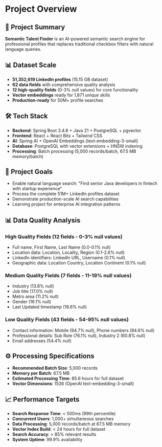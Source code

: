 # Project Overview

## 🎯 Project Summary

**Semantic Talent Finder** is an AI-powered semantic search engine for professional profiles that replaces traditional checkbox filters with natural language queries.

## 📊 Dataset Scale

- **51,352,619 LinkedIn profiles** (15.15 GB dataset)
- **62 data fields** with comprehensive quality analysis
- **12 high-quality fields** (0-3% null values) for core functionality
- **Vector embeddings** ready for 1,871 unique skills
- **Production-ready** for 50M+ profile searches

## 🛠️ Tech Stack

- **Backend**: Spring Boot 3.4.8 + Java 21 + PostgreSQL + pgvector
- **Frontend**: React + React Bits + Tailwind CSS
- **AI**: Spring AI + OpenAI Embeddings (text-embedding-3-small)
- **Database**: PostgreSQL with vector extensions + HNSW indexing
- **Processing**: Batch processing (5,000 records/batch, 67.5 MB memory/batch)

## 🎯 Project Goals

- Enable natural language search: "Find senior Java developers in fintech with startup experience"
- Process the complete 51M+ LinkedIn profiles dataset
- Demonstrate production-scale AI search capabilities
- Learning project for enterprise AI integration patterns

## 📊 Data Quality Analysis

### High Quality Fields (12 fields - 0-3% null values)
- Full name, First Name, Last Name (0.0-0.1% null)
- Location data: Location, Locality, Region (0.1-2.6% null)
- LinkedIn identifiers: LinkedIn URL, Username (0.1% null)
- Geographic data: Location Country, Location Continent (0.1% null)

### Medium Quality Fields (7 fields - 11-19% null values)
- Industry (13.8% null)
- Job title (17.0% null)
- Metro area (11.2% null)
- Gender (16.1% null)
- Last Updated timestamp (18.6% null)

### Low Quality Fields (43 fields - 54-95% null values)
- Contact information: Mobile (94.7% null), Phone numbers (84.6% null)
- Professional details: Sub Role (76.1% null), Industry 2 (60.8% null)
- Email addresses (54.4% null)

## ⚙️ Processing Specifications

- **Recommended Batch Size**: 5,000 records
- **Memory per Batch**: 67.5 MB
- **Estimated Processing Time**: 85.6 hours for full dataset
- **Vector Dimensions**: 1536 (OpenAI text-embedding-3-small)

## 📈 Performance Targets

- **Search Response Time**: < 500ms (99th percentile)
- **Concurrent Users**: 1,000+ simultaneous searches
- **Data Processing**: 5,000 records/batch at 67.5 MB memory
- **Vector Index Build**: < 24 hours for full dataset
- **Search Accuracy**: > 85% relevant results
- **System Uptime**: 99.9% availability